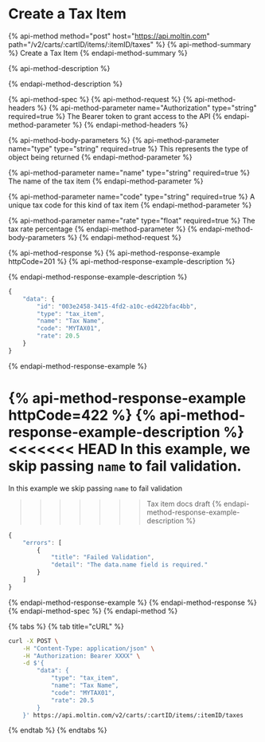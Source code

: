 # Create a Tax Item

{% api-method method="post" host="https://api.moltin.com" path="/v2/carts/:cartID/items/:itemID/taxes" %}
{% api-method-summary %}
Create a Tax Item
{% endapi-method-summary %}

{% api-method-description %}

{% endapi-method-description %}

{% api-method-spec %}
{% api-method-request %}
{% api-method-headers %}
{% api-method-parameter name="Authorization" type="string" required=true %}
The Bearer token to grant access to the API
{% endapi-method-parameter %}
{% endapi-method-headers %}

{% api-method-body-parameters %}
{% api-method-parameter name="type" type="string" required=true %}
This represents the type of object being returned
{% endapi-method-parameter %}

{% api-method-parameter name="name" type="string" required=true %}
The name of the tax item
{% endapi-method-parameter %}

{% api-method-parameter name="code" type="string" required=true %}
A unique tax code for this kind of tax item
{% endapi-method-parameter %}

{% api-method-parameter name="rate" type="float" required=true %}
The tax rate percentage
{% endapi-method-parameter %}
{% endapi-method-body-parameters %}
{% endapi-method-request %}

{% api-method-response %}
{% api-method-response-example httpCode=201 %}
{% api-method-response-example-description %}

{% endapi-method-response-example-description %}

```javascript
{
    "data": {
        "id": "003e2458-3415-4fd2-a10c-ed422bfac4bb",
        "type": "tax_item",
        "name": "Tax Name",
        "code": "MYTAX01",
        "rate": 20.5
    }
}
```
{% endapi-method-response-example %}

{% api-method-response-example httpCode=422 %}
{% api-method-response-example-description %}
<<<<<<< HEAD
In this example, we skip passing `name` to fail validation.
=======
In this example we skip passing `name` to fail validation
>>>>>>> Tax item docs draft
{% endapi-method-response-example-description %}

```javascript
{
    "errors": [
        {
            "title": "Failed Validation",
            "detail": "The data.name field is required."
        }
    ]
}
```
{% endapi-method-response-example %}
{% endapi-method-response %}
{% endapi-method-spec %}
{% endapi-method %}

{% tabs %}
{% tab title="cURL" %}
```bash
curl -X POST \
    -H "Content-Type: application/json" \
    -H "Authorization: Bearer XXXX" \
    -d $'{
        "data": {
            "type": "tax_item",
            "name": "Tax Name",
            "code": "MYTAX01",
            "rate": 20.5
        }
    }' https://api.moltin.com/v2/carts/:cartID/items/:itemID/taxes
```
{% endtab %}
{% endtabs %}
